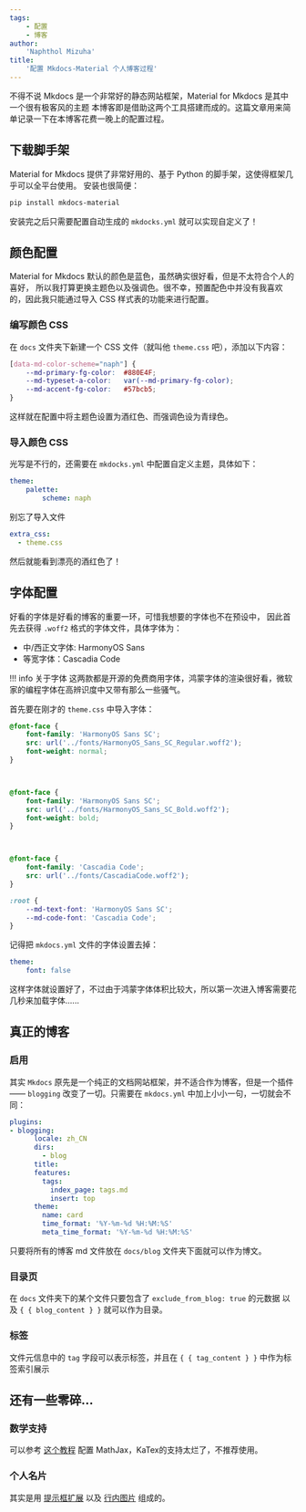 ```yaml
---
tags:
    - 配置
    - 博客
author:
    'Naphthol Mizuha'
title:
    '配置 Mkdocs-Material 个人博客过程'
---
```


不得不说 Mkdocs 是一个非常好的静态网站框架，Material for Mkdocs 是其中一个很有极客风的主题
本博客即是借助这两个工具搭建而成的。这篇文章用来简单记录一下在本博客花费一晚上的配置过程。

## 下载脚手架

Material for Mkdocs 提供了非常好用的、基于 Python 的脚手架，这使得框架几乎可以全平台使用。
安装也很简便：

```sh
pip install mkdocs-material
```

安装完之后只需要配置自动生成的 `mkdocks.yml` 就可以实现自定义了！

## 颜色配置

Material for Mkdocs 默认的颜色是蓝色，虽然确实很好看，但是不太符合个人的喜好，
所以我打算更换主题色以及强调色。很不幸，预置配色中并没有我喜欢的，因此我只能通过导入 CSS 
样式表的功能来进行配置。

### 编写颜色 CSS

在 `docs` 文件夹下新建一个 CSS 文件（就叫他 `theme.css` 吧），添加以下内容：

```css
[data-md-color-scheme="naph"] {
    --md-primary-fg-color:  #880E4F;
    --md-typeset-a-color:   var(--md-primary-fg-color);
    --md-accent-fg-color:   #57bcb5;
}
```

这样就在配置中将主题色设置为酒红色、而强调色设为青绿色。

### 导入颜色 CSS

光写是不行的，还需要在 `mkdocks.yml` 中配置自定义主题，具体如下：

```yaml
theme:
    palette: 
        scheme: naph
```

别忘了导入文件

```yaml
extra_css:
  - theme.css
```

然后就能看到漂亮的酒红色了！

## 字体配置

好看的字体是好看的博客的重要一环，可惜我想要的字体也不在预设中，
因此首先去获得 `.woff2` 格式的字体文件，具体字体为：

- 中/西正文字体: HarmonyOS Sans
- 等宽字体：Cascadia Code

!!! info 关于字体
    这两款都是开源的免费商用字体，鸿蒙字体的渲染很好看，微软家的编程字体在高辨识度中又带有那么一些骚气。

首先要在刚才的 `theme.css` 中导入字体：

```css
@font-face {
    font-family: 'HarmonyOS Sans SC';
    src: url('../fonts/HarmonyOS_Sans_SC_Regular.woff2');
    font-weight: normal;
}



@font-face {
    font-family: 'HarmonyOS Sans SC';
    src: url('../fonts/HarmonyOS_Sans_SC_Bold.woff2');
    font-weight: bold;
}



@font-face {
    font-family: 'Cascadia Code';
    src: url('../fonts/CascadiaCode.woff2');
}

:root {
    --md-text-font: 'HarmonyOS Sans SC';
    --md-code-font: 'Cascadia Code';
}
```

记得把 `mkdocs.yml` 文件的字体设置去掉：

```yml
theme:
    font: false
```

这样字体就设置好了，不过由于鸿蒙字体体积比较大，所以第一次进入博客需要花几秒来加载字体......

## 真正的博客

### 启用

其实 `Mkdocs` 原先是一个纯正的文档网站框架，并不适合作为博客，但是一个插件
—— `blogging` 改变了一切。只需要在 `mkdocs.yml` 中加上小小一句，一切就会不同：

```yaml
plugins:
- blogging:
      locale: zh_CN
      dirs:
        - blog
      title:
      features:
        tags:
          index_page: tags.md
          insert: top
      theme: 
        name: card
        time_format: '%Y-%m-%d %H:%M:%S'
        meta_time_format: '%Y-%m-%d %H:%M:%S'
```

只要将所有的博客 md 文件放在 `docs/blog` 文件夹下面就可以作为博文。

### 目录页

在 `docs` 文件夹下的某个文件只要包含了 `exclude_from_blog: true` 的元数据
以及 `{ { blog_content } }` 就可以作为目录。


### 标签

文件元信息中的 `tag` 字段可以表示标签，并且在 `{ { tag_content } }` 中作为标签索引展示

## 还有一些零碎...

### 数学支持

可以参考 [这个教程](https://squidfunk.github.io/mkdocs-material/reference/mathjax/) 配置 MathJax，KaTex的支持太烂了，不推荐使用。

### 个人名片

其实是用 [提示框扩展](https://squidfunk.github.io/mkdocs-material/reference/admonitions/#__tabbed_2_1)
以及 [行内图片](https://squidfunk.github.io/mkdocs-material/reference/images/#lightbox) 
组成的。